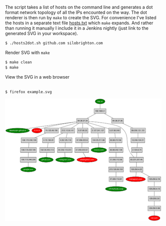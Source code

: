 The script takes a list of hosts on the command line and generates a dot format
network topology of all the IPs encounted on the way. The dot renderer is then
run by ```make``` to create the SVG. For convenience I've listed the hosts in a
separate text file [hosts.txt](hosts.txt) which ```make``` expands. And rather
than running it manually I include it in a Jenkins nightly (just link to the
generated SVG in your workspace).
```bash
$ ./hosts2dot.sh github.com silobrighton.com
```
Render SVG with ```make```
```bash
$ make clean
$ make
```
View the SVG in a web browser
```bash

$ firefox example.svg
```
![](example.svg)
